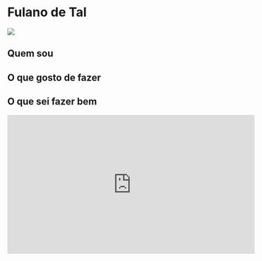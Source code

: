 # Fulano de Tal

![](https://portal.ifrn.edu.br/campus/parnamirim/noticias/campus-comemora-10-anos-em-meio-a-pandemia-e-gestao-investe-em-obras-e-melhorias-na-sua-infraestrutura/image_preview)

## Quem sou

## O que gosto de fazer

## O que sei fazer bem


<iframe width="560" height="315" src="https://www.youtube.com/embed/cd1IWHY7NxI" title="YouTube video player" frameborder="0" allow="accelerometer; autoplay; clipboard-write; encrypted-media; gyroscope; picture-in-picture" allowfullscreen></iframe>
